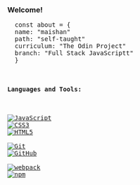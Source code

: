 <h3 align="left">Welcome!</h3>


<pre>
  <span class="pl-k">const</span> <span class="pl-s1">about</span> <span class="pl-c1">=</span> <span class="pl-kos">{</span>
  <span class="pl-c1">name</span>: <span class="pl-s">"maishan"</span> 
  <span class="pl-c1">path</span>: <span class="pl-s">"self-taught"</span> 
  <span class="pl-c1">curriculum</span>: <span class="pl-s">"The Odin Project"</span>
  <span class="pl-c1">branch</span>: <span class="pl-s">"Full Stack JavaScriptt"</span>
  <span class="pl-kos">}</span>
<pre>

<h4 align="left">Languages and Tools:</h4>
<p dir="auto"><a target="_blank" rel="noopener noreferrer nofollow" href="https://camo.githubusercontent.com/4cc82f9f181f1ad34aeb4c5e228d391f38e12245a2c8f41c25a6a9775e57fb5f/68747470733a2f2f696d672e736869656c64732e696f2f62616467652f2d4a6176615363726970742d3333333f7374796c653d666c61742d737175617265266c6f676f3d6a617661736372697074"><img src="https://camo.githubusercontent.com/4cc82f9f181f1ad34aeb4c5e228d391f38e12245a2c8f41c25a6a9775e57fb5f/68747470733a2f2f696d672e736869656c64732e696f2f62616467652f2d4a6176615363726970742d3333333f7374796c653d666c61742d737175617265266c6f676f3d6a617661736372697074" alt="JavaScript" data-canonical-src="https://img.shields.io/badge/-JavaScript-333?style=flat-square&amp;logo=javascript" style="max-width: 100%;"></a>
<a target="_blank" rel="noopener noreferrer nofollow" href="https://camo.githubusercontent.com/b9f4ef8614059822c393175f53ab3fc6e35c93a72d4ad58c19148d6d5c4f078f/68747470733a2f2f696d672e736869656c64732e696f2f62616467652f2d435353332d3333333f7374796c653d666c61742d737175617265266c6f676f3d63737333266c6f676f436f6c6f723d313061306463"><img src="https://camo.githubusercontent.com/b9f4ef8614059822c393175f53ab3fc6e35c93a72d4ad58c19148d6d5c4f078f/68747470733a2f2f696d672e736869656c64732e696f2f62616467652f2d435353332d3333333f7374796c653d666c61742d737175617265266c6f676f3d63737333266c6f676f436f6c6f723d313061306463" alt="CSS3" data-canonical-src="https://img.shields.io/badge/-CSS3-333?style=flat-square&amp;logo=css3&amp;logoColor=10a0dc" style="max-width: 100%;"></a>
<a target="_blank" rel="noopener noreferrer nofollow" href="https://camo.githubusercontent.com/cd7aeb1d7bde60df4cc997570590b18e8ec7b8c0f5c75d13c89dbb6399f4fff5/68747470733a2f2f696d672e736869656c64732e696f2f62616467652f2d48544d4c352d3333333f7374796c653d666c61742d737175617265266c6f676f3d68746d6c35"><img src="https://camo.githubusercontent.com/cd7aeb1d7bde60df4cc997570590b18e8ec7b8c0f5c75d13c89dbb6399f4fff5/68747470733a2f2f696d672e736869656c64732e696f2f62616467652f2d48544d4c352d3333333f7374796c653d666c61742d737175617265266c6f676f3d68746d6c35" alt="HTML5" data-canonical-src="https://img.shields.io/badge/-HTML5-333?style=flat-square&amp;logo=html5" style="max-width: 100%;"></a><br>
<a target="_blank" rel="noopener noreferrer nofollow" href="https://camo.githubusercontent.com/7dcc187379d16e3cf979e006a1bd3f41c3f5053fbade4912a7d75182e2e4a4dc/68747470733a2f2f696d672e736869656c64732e696f2f62616467652f2d4769742d3333333f7374796c653d666c61742d737175617265266c6f676f3d676974"><img src="https://camo.githubusercontent.com/7dcc187379d16e3cf979e006a1bd3f41c3f5053fbade4912a7d75182e2e4a4dc/68747470733a2f2f696d672e736869656c64732e696f2f62616467652f2d4769742d3333333f7374796c653d666c61742d737175617265266c6f676f3d676974" alt="Git" data-canonical-src="https://img.shields.io/badge/-Git-333?style=flat-square&amp;logo=git" style="max-width: 100%;"></a>
<a target="_blank" rel="noopener noreferrer nofollow" href="https://camo.githubusercontent.com/24b45f88525273e796614650718961e2ab0623380de1643300067aceac2b780a/68747470733a2f2f696d672e736869656c64732e696f2f62616467652f2d4769744875622d3333333f7374796c653d666c61742d737175617265266c6f676f3d676974687562"><img src="https://camo.githubusercontent.com/24b45f88525273e796614650718961e2ab0623380de1643300067aceac2b780a/68747470733a2f2f696d672e736869656c64732e696f2f62616467652f2d4769744875622d3333333f7374796c653d666c61742d737175617265266c6f676f3d676974687562" alt="GitHub" data-canonical-src="https://img.shields.io/badge/-GitHub-333?style=flat-square&amp;logo=github" style="max-width: 100%;"></a><br>
<a target="_blank" rel="noopener noreferrer nofollow" href="https://camo.githubusercontent.com/8f8ce2823b90c2945117ef2daf803c1c37ede159cd69e8ef35fd7338c167b87d/68747470733a2f2f696d672e736869656c64732e696f2f62616467652f2d7765627061636b2d3333333f7374796c653d666c61742d737175617265266c6f676f3d7765627061636b"><img src="https://camo.githubusercontent.com/8f8ce2823b90c2945117ef2daf803c1c37ede159cd69e8ef35fd7338c167b87d/68747470733a2f2f696d672e736869656c64732e696f2f62616467652f2d7765627061636b2d3333333f7374796c653d666c61742d737175617265266c6f676f3d7765627061636b" alt="webpack" data-canonical-src="https://img.shields.io/badge/-webpack-333?style=flat-square&amp;logo=webpack" style="max-width: 100%;"></a>
<a target="_blank" rel="noopener noreferrer nofollow" href="https://camo.githubusercontent.com/0a9225220ecac641449059dd82e8049e8657022cda553095beac122489d72d10/68747470733a2f2f696d672e736869656c64732e696f2f62616467652f2d6e706d2d3333333f7374796c653d666c61742d737175617265266c6f676f3d6e706d"><img src="https://camo.githubusercontent.com/0a9225220ecac641449059dd82e8049e8657022cda553095beac122489d72d10/68747470733a2f2f696d672e736869656c64732e696f2f62616467652f2d6e706d2d3333333f7374796c653d666c61742d737175617265266c6f676f3d6e706d" alt="npm" data-canonical-src="https://img.shields.io/badge/-npm-333?style=flat-square&amp;logo=npm" style="max-width: 100%;"></a>
</p>

